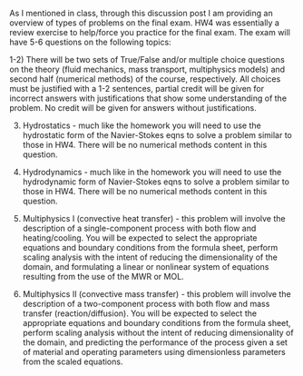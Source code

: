 As I mentioned in class, through this discussion post I am providing an overview of types of problems on the final exam. HW4 was essentially a review exercise to help/force you practice for the final exam. The exam will have 5-6 questions on the following topics:

1-2) There will be two sets of True/False and/or multiple choice questions on the theory (fluid mechanics, mass transport, multiphysics models) and second half (numerical methods) of the course, respectively.  All choices must be justified with a 1-2 sentences, partial credit will be given for incorrect answers with justifications that show some understanding of the problem. No credit will be given for answers without justifications.

3) Hydrostatics - much like the homework you will need to use the hydrostatic form of the Navier-Stokes eqns to solve a problem similar to those in HW4. There will be no numerical methods content in this question.

4) Hydrodynamics - much like in the homework you will need to use the hydrodynamic form of Navier-Stokes eqns to solve a problem similar to those in HW4. There will be no numerical methods content in this question.

5) Multiphysics I (convective heat transfer) - this problem will involve the description of a single-component process with both flow and heating/cooling. You will be expected to select the appropriate equations and boundary conditions from the formula sheet, perform scaling analysis with the intent of reducing the dimensionality of the domain, and formulating a linear or nonlinear system of equations resulting from the use of the MWR or MOL.

6) Multiphysics II (convective mass transfer) - this problem will involve the description of a two-component process with both flow and mass transfer (reaction/diffusion). You will be expected to select the appropriate equations and boundary conditions from the formula sheet, perform scaling analysis without the intent of reducing dimensionality of the domain, and predicting the performance of the process given a set of material and operating parameters using dimensionless parameters from the scaled equations.